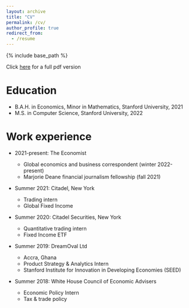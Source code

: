 ```yaml
---
layout: archive
title: "CV"
permalink: /cv/
author_profile: true
redirect_from:
  - /resume
---
```


{% include base_path %}

Click [here](https://arjunramani.com/files/arjun-resume.pdf) for a full pdf version

Education
======
* B.A.H. in Economics, Minor in Mathematics, Stanford University, 2021
* M.S. in Computer Science, Stanford University, 2022

Work experience
======
* 2021-present: The Economist
  * Global economics and business correspondent (winter 2022-present)
  * Marjorie Deane financial journalism fellowship (fall 2021)

* Summer 2021: Citadel, New York
  * Trading intern
  * Global Fixed Income

* Summer 2020: Citadel Securities, New York
  * Quantitative trading intern
  * Fixed Income ETF

* Summer 2019: DreamOval Ltd 
  * Accra, Ghana
  * Product Strategy & Analytics Intern
  * Stanford Institute for Innovation in Developing Economies (SEED)

* Summer 2018: White House Council of Economic Advisers
  * Economic Policy Intern
  * Tax & trade policy